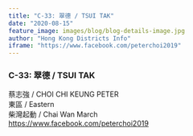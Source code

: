 ```yaml
---
title: "C-33: 翠德 / TSUI TAK"
date: "2020-08-15"
feature_image: images/blog/blog-details-image.jpg
author: "Hong Kong Districts Info"
iframe: "https://www.facebook.com/peterchoi2019"
---
```


### C-33: 翠德 / TSUI TAK  
蔡志強 / CHOI CHI KEUNG PETER  
東區 / Eastern  
柴灣起動 / Chai Wan March  
https://www.facebook.com/peterchoi2019
